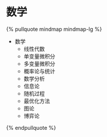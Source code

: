 # 数学

{% pullquote mindmap mindmap-lg %}

- 数学
    - 线性代数
    - 单变量微积分
    - 多变量微积分
    - 概率论与统计
    - 数学分析
    - 信息论
    - 随机过程
    - 最优化方法
    - 图论
    - 博弈论

{% endpullquote %}